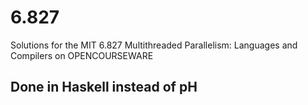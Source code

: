 # 6.827
Solutions for the MIT 6.827 Multithreaded Parallelism: Languages and Compilers on OPENCOURSEWARE 
## Done in Haskell instead of pH
